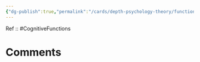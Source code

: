 ```yaml
---
{"dg-publish":true,"permalink":"/cards/depth-psychology-theory/functions-and-attitudes/te/","created":"2023-04-08T11:29:15.624+02:00","updated":"2023-04-08T11:33:19.767+02:00"}
---
```


Ref :: 
#CognitiveFunctions  

# Comments 
<script src="https://utteranc.es/client.js"
        repo="Heart4sides/Comment_Section"
        issue-term="pathname"
        theme="gruvbox-dark"
        crossorigin="anonymous"
        async>
</script>